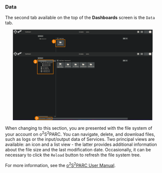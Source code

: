 ### Data

The second tab available on the top of the **Dashboards** screen is the ```Data``` tab.

<p align="center">
  <img width="90%"  src="../../assets/quickguide/data.png">
</p>


When changing to this section, you are presented with the file system of your account on o<sup>2</sup>S<sup>2</sup>PARC. You can navigate, delete, and download files, such as logs or the input/output data of Services. Two principal views are available: an icon and a list view - the latter provides additional information about the file size and the last modification date. Occasionally, it can be necessary to click the ```Reload``` button to refresh the file system tree.

For more information, see the [o<sup>2</sup>S<sup>2</sup>PARC User Manual](https://docs.osparc.io/#/).
